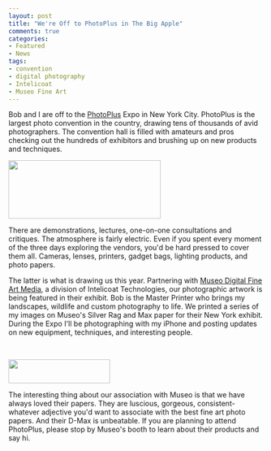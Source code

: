 ```yaml
---
layout: post
title: "We're Off to PhotoPlus in The Big Apple"
comments: true
categories:
- Featured
- News
tags:
- convention
- digital photography
- Intelicoat
- Museo Fine Art
---
```

Bob and I are off to the <a href="http://www.photoplusexpo.com">PhotoPlus</a> Expo in New York City. PhotoPlus is the largest photo convention in the country, drawing tens of thousands of avid photographers. The convention hall is filled with amateurs and pros checking out the hundreds of exhibitors and brushing up on new products and techniques.

<a href="http://blog.lesterpickerphoto.com/wp-content/uploads/2012/10/display.php_.jpeg"><img class="alignnone size-medium wp-image-2404" title="display.php" src="http://blog.lesterpickerphoto.com/wp-content/uploads/2012/10/display.php_-300x115.jpeg" alt="" width="300" height="115"></a>

There are demonstrations, lectures, one-on-one consultations and critiques. The atmosphere is fairly electric. Even if you spent every moment of the three days exploring the vendors, you'd be hard pressed to cover them all. Cameras, lenses, printers, gadget bags, lighting products, and photo papers.

The latter is what is drawing us this year. Partnering with <a href="http://www.museofineart.com">Museo Digital Fine Art Media</a>, a division of Intelicoat Technologies, our photographic artwork is being featured in their exhibit. Bob is the Master Printer who brings my landscapes, wildlife and custom photography to life. We printed a series of my images on Museo's Silver Rag and Max paper for their New York exhibit. During the Expo I'll be photographing with my iPhone and posting updates on new equipment, techniques, and interesting people.

 

<a href="http://blog.lesterpickerphoto.com/wp-content/uploads/2012/10/fc44ffba685c2f00b6ab547fa5d201f4.png"><img class="alignnone size-full wp-image-2405" title="fc44ffba685c2f00b6ab547fa5d201f4" src="http://blog.lesterpickerphoto.com/wp-content/uploads/2012/10/fc44ffba685c2f00b6ab547fa5d201f4.png" alt="" width="200" height="47"></a>

The interesting thing about our association with Museo is that we have always loved their papers. They are luscious, gorgeous, consistent- whatever adjective you'd want to associate with the best fine art photo papers. And their D-Max is unbeatable. If you are planning to attend PhotoPlus, please stop by Museo's booth to learn about their products and say hi.